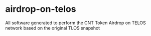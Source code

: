 # airdrop-on-telos
All software generated to perform the CNT Token Airdrop on TELOS network based on the original TLOS snapshot
